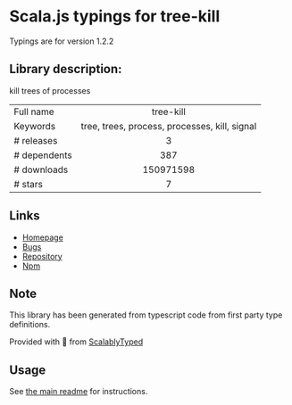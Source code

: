 
# Scala.js typings for tree-kill

Typings are for version 1.2.2

## Library description:
kill trees of processes

|                    |                 |
| ------------------ | :-------------: |
| Full name          | tree-kill |
| Keywords           | tree, trees, process, processes, kill, signal |
| # releases         | 3 |
| # dependents       | 387 |
| # downloads        | 150971598 |
| # stars            | 7 |

## Links
- [Homepage](https://github.com/pkrumins/node-tree-kill)
- [Bugs](https://github.com/pkrumins/node-tree-kill/issues)
- [Repository](https://github.com/pkrumins/node-tree-kill)
- [Npm](https://www.npmjs.com/package/tree-kill)
    


## Note
This library has been generated from typescript code from first party type definitions.

Provided with :purple_heart: from [ScalablyTyped](https://github.com/oyvindberg/ScalablyTyped)

## Usage
See [the main readme](../../readme.md) for instructions.



